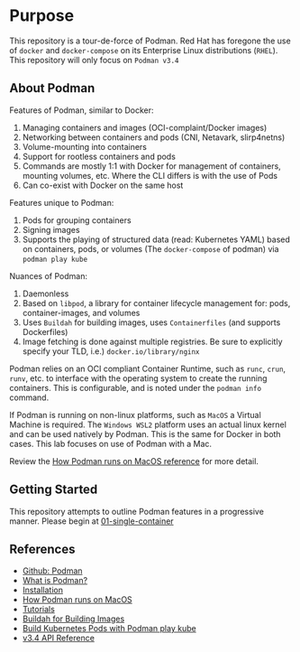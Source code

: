 # Purpose

This repository is a tour-de-force of Podman. Red Hat has foregone the use
of `docker` and `docker-compose` on its Enterprise Linux distributions (`RHEL`).
This repository will only focus on `Podman v3.4`

## About Podman

Features of Podman, similar to Docker:

1. Managing containers and images (OCI-complaint/Docker images)
2. Networking between containers and pods (CNI, Netavark, slirp4netns)
3. Volume-mounting into containers
4. Support for rootless containers and pods
5. Commands are mostly 1:1 with Docker for management of containers, mounting
volumes, etc. Where the CLI differs is with the use of Pods
1. Can co-exist with Docker on the same host

Features unique to Podman:

1. Pods for grouping containers
2. Signing images
3. Supports the playing of structured data (read: Kubernetes YAML) based on
containers, pods, or volumes (The `docker-compose` of podman) via
`podman play kube`

Nuances of Podman:

1. Daemonless
1. Based on `libpod`, a library for container lifecycle management for: pods,
container-images, and volumes
1. Uses `Buildah` for building images, uses `Containerfiles` (and supports
Dockerfiles)
1. Image fetching is done against multiple registries. Be sure to explicitly
specify your TLD, i.e.) `docker.io/library/nginx`

Podman relies on an OCI compliant Container Runtime, such as `runc`, `crun`,
`runv`, etc. to interface with the operating system to create the running
containers. This is configurable, and is noted under the `podman info` command.

If Podman is running on non-linux platforms, such as `MacOS` a
Virtual Machine is required. The `Windows WSL2` platform uses an actual linux
kernel and can be used natively by Podman. This is the same for Docker in both
cases. This lab focuses on use of Podman with a Mac.

Review the [How Podman runs on MacOS reference](#references) for more
detail.

## Getting Started

This repository attempts to outline Podman features in a progressive manner.
Please begin at [01-single-container](./01-single-container/README.md)

## References
- [Github: Podman](https://github.com/containers/podman)
- [What is Podman?](https://docs.podman.io/en/latest)
- [Installation](https://podman.io/getting-started/installation)
- [How Podman runs on MacOS](https://www.redhat.com/sysadmin/podman-mac-machine-architecture)
- [Tutorials](https://docs.podman.io/en/latest/Tutorials.html)
- [Buildah for Building Images](https://buildah.io/)
- [Build Kubernetes Pods with Podman play kube](https://www.redhat.com/sysadmin/podman-play-kube-updates)
- [v3.4 API Reference](https://docs.podman.io/en/latest/_static/api.html?version=v3.4)